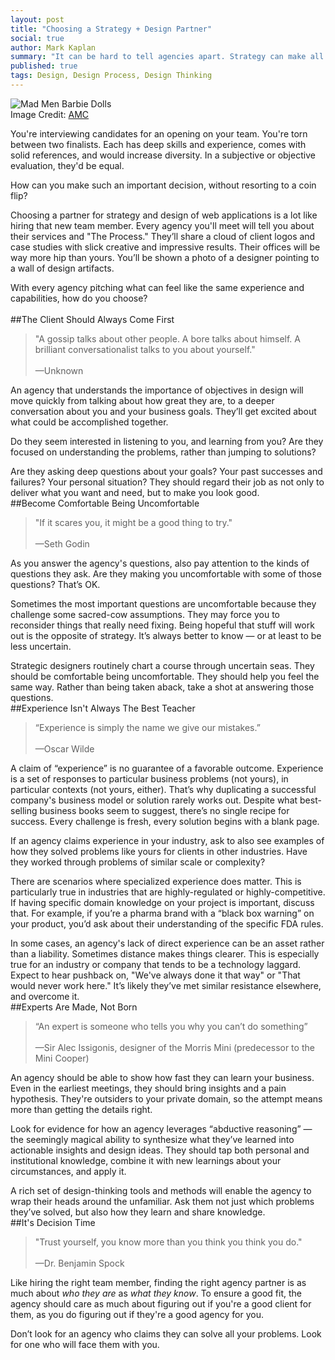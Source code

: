 ```yaml
---
layout: post
title: "Choosing a Strategy + Design Partner"
social: true
author: Mark Kaplan
summary: "It can be hard to tell agencies apart. Strategy can make all the difference. Learn how to spot a strategic agency."
published: true
tags: Design, Design Process, Design Thinking
---
```

![Mad Men Barbie Dolls](https://i.imgur.com/iHgcgzh.jpg)
</br>Image Credit: [AMC](http://www.amc.com/shows/mad-men/extras/mad-men-barbie-dolls#/1)

You're interviewing candidates for an opening on your team. You're torn between two finalists. Each has deep skills and experience, comes with solid references, and would increase diversity. In a subjective or objective evaluation, they'd be equal.
 
How can you make such an important decision, without resorting to a coin flip?  

Choosing a partner for strategy and design of web applications is a lot like hiring that new team member. Every agency you'll meet will tell you about their services and "The Process." They’ll share a cloud of client logos and case studies with slick creative and impressive results. Their offices will be way more hip than yours. You’ll be shown a photo of a designer pointing to a wall of design artifacts.
 
With every agency pitching what can feel like the same experience and capabilities, how do you choose?  
</br>
##The Client Should Always Come First
>"A gossip talks about other people. A bore talks about himself. A brilliant conversationalist talks to you about yourself."</br></br>—Unknown

An agency that understands the importance of objectives in design will move quickly from talking about how great they are, to a deeper conversation about you and your business goals. They’ll get excited about what could be accomplished together. 

Do they seem interested in listening to you, and learning from you?  Are they focused on understanding the problems, rather than jumping to solutions?  

Are they asking deep questions about your goals?  Your past successes and failures?  Your personal situation? They should regard their job as not only to deliver what you want and need, but to make you look good.
</br>
##Become Comfortable Being Uncomfortable
>"If it scares you, it might be a good thing to try."</br></br>—Seth Godin

As you answer the agency's questions, also pay attention to the kinds of questions they ask. Are they making you uncomfortable with some of those questions? That’s OK.  

Sometimes the most important questions are uncomfortable because they challenge some sacred-cow assumptions. They may force you to reconsider things that really need fixing. Being hopeful that stuff will work out is the opposite of strategy. It’s always better to know — or at least to be less uncertain. 
 
Strategic designers routinely chart a course through uncertain seas. They should be comfortable being uncomfortable. They should help you feel the same way. Rather than being taken aback, take a shot at answering those questions.
</br>
##Experience Isn't Always The Best Teacher
>“Experience is simply the name we give our mistakes.”</br></br>—Oscar Wilde

A claim of “experience” is no guarantee of a favorable outcome. Experience is a set of responses to particular business problems (not yours), in particular contexts (not yours, either). That’s why duplicating a successful company's business model or solution rarely works out. Despite what best-selling business books seem to suggest, there’s no single recipe for success. Every challenge is fresh, every solution begins with a blank page.
 
If an agency claims experience in your industry, ask to also see examples of how they solved problems like yours for clients in other industries. Have they worked through problems of similar scale or complexity?

There are scenarios where specialized experience does matter. This is particularly true in industries that are highly-regulated or highly-competitive. If having specific domain knowledge on your project is important, discuss that. For example, if you’re a pharma brand with a “black box warning” on your product, you’d ask about their understanding of the specific FDA rules.

In some cases, an agency's lack of direct experience can be an asset rather than a liability. Sometimes distance makes things clearer. This is especially true for an industry or company that tends to be a technology laggard. Expect to hear pushback on, "We've always done it that way" or "That would never work here."  It’s likely they’ve met similar resistance elsewhere, and overcome it.
</br>
##Experts Are Made, Not Born
>“An expert is someone who tells you why you can’t do something”</br></br>—Sir Alec Issigonis, designer of the Morris Mini (predecessor to the Mini Cooper)

An agency should be able to show how fast they can learn your business. Even in the earliest meetings, they should bring insights and a pain hypothesis. They're outsiders to your private domain, so the attempt means more than getting the details right. 

Look for evidence for how an agency leverages “abductive reasoning” — the seemingly magical ability to synthesize what they’ve learned into actionable insights and design ideas. They should tap both personal and institutional knowledge, combine it with new learnings about your circumstances, and apply it. 

A rich set of design-thinking tools and methods will enable the agency to wrap their heads around the unfamiliar. Ask them not just which problems they’ve solved, but also how they learn and share knowledge.
</br>
##It's Decision Time
>"Trust yourself, you know more than you think you think you do."</br></br>—Dr. Benjamin Spock

Like hiring the right team member, finding the right agency partner is as much about _who they are_ as _what they know_. To ensure a good fit, the agency should care as much about figuring out if you're a good client for them, as you do figuring out if they're a good agency for you.

Don’t look for an agency who claims they can solve all your problems. Look for one who will face them with you.
